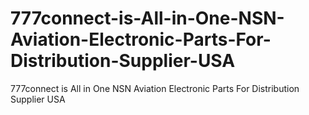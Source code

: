 # 777connect-is-All-in-One-NSN-Aviation-Electronic-Parts-For-Distribution-Supplier-USA
777connect is All in One NSN Aviation Electronic Parts For Distribution Supplier USA
